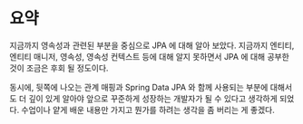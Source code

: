 # 요약

지금까지 영속성과 관련된 부분을 중심으로 JPA 에 대해 알아 보았다. 지금까지 엔티티, 엔티티 매니저, 영속성, 영속성 컨텍스트 등에 대해 알지 못하면서 JPA 에 대해 공부한 것이 조금은 후회 될 정도이다.

동시에, 뒷쪽에 나오는 관계 매핑과 Spring Data JPA 와 함께 사용되는 부분에 대해서도 더 깊이 있게 알아야 앞으로 꾸준하게 성장하는 개발자가 될 수 있다고 생각하게 되었다. 수업이나 얕게 배운 내용만 가지고 뭔가를 하려는 생각을 좀 버리는 게 좋겠다.